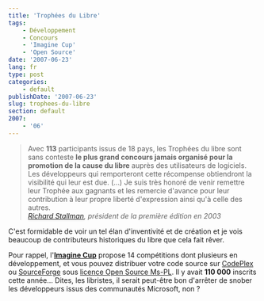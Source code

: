 ```yaml
---
title: 'Trophées du Libre'
tags:
    - Développement
    - Concours
    - 'Imagine Cup'
    - 'Open Source'
date: '2007-06-23'
lang: fr
type: post
categories:
    - default
publishDate: '2007-06-23'
slug: trophees-du-libre
section: default
2007:
    - '06'
---
```


> Avec **113** participants issus de 18 pays, les Trophées du libre sont sans conteste **le plus grand concours jamais organisé pour la promotion de la cause du libre** auprès des utilisateurs de logiciels. Les développeurs qui remporteront cette récompense obtiendront la visibilité qui leur est due. (…) Je suis très honoré de venir remettre leur Trophée aux gagnants et les remercie d'avance pour leur contribution à leur propre liberté d'expression ainsi qu'à celle des autres.  
>   <cite>[Richard Stallman](http://fr.wikipedia.org/wiki/Richard_Stallman), président de la première édition en 2003</cite>

C'est formidable de voir un tel élan d'inventivité et de création et je vois beaucoup de contributeurs historiques du libre que cela fait rêver.

Pour rappel, l'**[Imagine Cup](http://www.microsoft.com/france/etudiants/vivre-un-challenge/imagine-cup-france/concours-informatique.aspx)** propose 14 compétitions dont plusieurs en développement, et vous pouvez distribuer votre code source sur [CodePlex](http://www.codeplex.com/) ou [SourceForge](http://sourceforge.net/) sous [licence Open Source Ms-PL](http://www.microsoft.com/en-us/openness/licenses.aspx). Il y avait **110 000** inscrits cette année… Dites, les libristes, il serait peut-être bon d'arrêter de snober les développeurs issus des communautés Microsoft, non ?